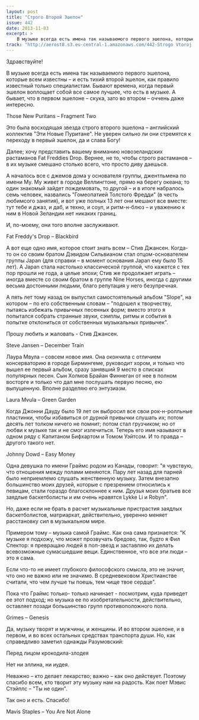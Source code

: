 ```yaml
---
layout: post
title: "Строго Второй Эшелон"
issue: 442
date: 2013-11-03
excerpt: >
    В музыке всегда есть имена так называемого первого эшелона, которые всем известны – и есть тихий второй эшелон, как правило известный только специалистам. Бывают времена, когда первый эшелон воплощает собой все самое лучшее, что есть в музыке. А бывает, что в первом эшелоне – скука, зато во втором – оччень даже интересно.
track: "http://aerost8.s3.eu-central-1.amazonaws.com/442-Strogo Vtoroj Eshelon.mp3"
---
```


Здравствуйте!

В музыке всегда есть имена так называемого первого эшелона, которые всем известны – и есть тихий второй эшелон, как правило известный только специалистам. Бывают времена, когда первый эшелон воплощает собой все самое лучшее, что есть в музыке. А бывает, что в первом эшелоне – скука, зато во втором – оччень даже интересно.

Those New Puritans – Fragment Two

Это была восходящая звезда строго второго эшелона – английский коллектив "Эти Новые Пуритане". Не уверен сильно ли они стремятся к переходу в первый эшелон, да и слава Богу!

Далее; хочу представить вашему вниманию новозеландских растаманов Fat Freddies Drop. Вернее, не то, чтобы строго растаманов – в их музыке смешано столько всего, что просто диву даешься.

А началось все с джемов дома у основателя группы, джентльмена по имени Му. Му живет в городе Веллингтоне, прямо на берегу океана; то один знакомый зайдет пождемовать, то другой – и в итоге набралось семь человек, назвались "Гомеопатией Толстого Фредди" (в честь любимсого занятия), и вот уже полных 13 лет они мешают все вместе: тут тебе и джаз, и даб, и техно, и соул, и ритм-н-блюз – и уважению к ним в Новой Зеландии нет никаких границ.

И, по-моему, они того вполне заслуживают.

Fat Freddy's Drop – Blackbird

А вот еще одно имя, которое стоит знать всем – Стив Джансен. Когда-то он со своим братом Дэвидом Сильвианом стал отцом-основателем группы Japan (для справки – в момент основания Japan ему было 15 лет). А Japan стала настолько классической группой, что кажется с тех пор прошли не года, а целые эпохи; Стив же продолжает играть – иногда вместе со своим братом в группе Nine Horses, иногда с другими весьма достоиными людьми, благо репутация у него безупречная.

А пять лет тому назад он выпустил самостоятельный альбом "Slope", на котором – по его собственным словам – "подошел к творчеству, пытаясь избежать привычных песенных форм; вместо этого я попытался собрать странные звуки, сэмплы, ритмы и события в попытке отклониться от собственных музыкальных привычек".

Прошу любить и жаловать - Стив Джансен.

Steve Jansen – December Train

Лаура Мвула – совсем новое имя. Она окончила с отличием консерваторию в городе Бирмингеме, руководит хором, и только что вышел ее первый альбом, сразу занявший 9 место в списках популярных песен. Сын Холмов Брайан Финнеган от нее в полном восторге и только что дал мне послушать первую песню, ею выпущенную. Вполне разделяю его энтузиазм.

Laura Mvula – Green Garden

Когда Джонни Дауду было 19 лет он выбросил все свои рок-н-ролльные пластинки, чтобы избавиться от дурной привычки слушать их; потом десять лет толком ничего не помнит; потом стал грузчиком; но от любви к музыке так и не смог излечиться. Теперь его имя называют в одном ряду с Капитаном Бифхартом и Томом Уэйтсом. И то правда – другого такого нет.

Johnny Dowd – Easy Money

Одна девушка по имени Граймс родом из Канады, говорит: "я чувствую, что отношения между полами меняются. Пару лет назад для парней было неприемлемо слушать женственную музыку. Затем внезапно большинство моих друзей, которые с презрением относились к певицам, стали гораздо благосклоннее к ним. Друзья моих братьев все заядлые баскетболисты и им очень нравятся Lykke Li и Robyn".

Но, даже если не брать в расчет музыкальные пристрастия заядлых баскетболистов, матриархат, действительно, уверенно меняет расстановку сил в музыкальном мире.

Примером тому – музыка самой Граймс. Как она сама признается: "К музыке я подхожу, что может прозвучать бредово, так, будто я Фил Спектор: я превращаю людей в поп-звезд и заставляю их делать всевозможные сумасшедшие вещи. Единственное, что все эти люди – это я сама.

Если что-то не имеет глубокого философского смысла, это не значит, что оно не важно или не значимо. В средневековом Христианстве считали, что чем лучше ты поешь, тем чище твое сердце".

Пока что Граймс только- только начинает - посмотрим, куда приведет ее этот подход; но музыка ее по изобретательности, действительно, оставляет позади большинство групп противоположного пола.

Grimes – Genesis

Да, музыку творят и мужчины, и женщины. И во втором эшелоне, и в первом, и во всех остальных средствах транспорта души. Но, как справедливо заметил однажды Разумовский:

Перед лицом крокодила-злодея

Нет ни эллина, ни иудея.

Неважно – кто делает лекарство; важно – как оно действует. Поэтому спасибо всем, кто творит эту музыку нам на радость. Как поет Мэвис Стэйплс – "Ты не один".

Так оно и есть. Спасибо!

Mavis Staples – You Are Not Alone
